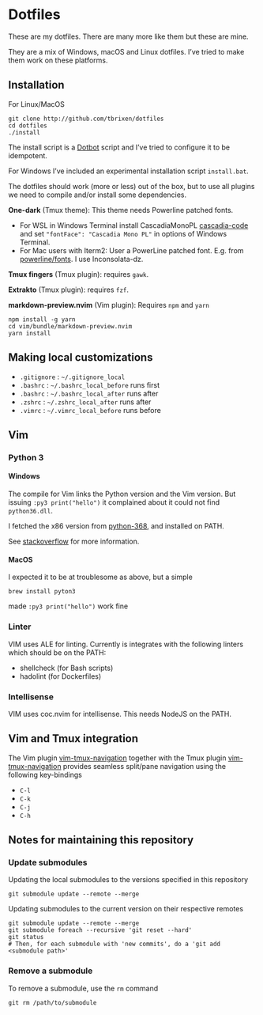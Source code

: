 # Dotfiles

These are my dotfiles. There are many more like them but these are mine.

They are a mix of Windows, macOS and Linux dotfiles. I’ve tried to make them
work on these platforms.

## Installation

For Linux/MacOS

    git clone http://github.com/tbrixen/dotfiles
    cd dotfiles
    ./install

The install script is a [Dotbot][dotbot] script and I’ve tried to configure it
to be idempotent.

For Windows I’ve included an experimental installation script `install.bat`.

The dotfiles should work (more or less) out of the box, but to use all plugins
we need to compile and/or install some dependencies.

**One-dark** (Tmux theme):
This theme needs Powerline patched fonts.

* For WSL in Windows Terminal install CascadiaMonoPL
 [cascadia-code](https://github.com/microsoft/cascadia-code/releases) and set
 `"fontFace": "Cascadia Mono PL"` in options of Windows Terminal.
* For Mac users with Iterm2: User a PowerLine patched font. E.g. from
  [powerline/fonts](https://github.com/powerline/fonts). I use Inconsolata-dz.

**Tmux fingers** (Tmux plugin): requires `gawk`.

**Extrakto** (Tmux plugin): requires `fzf`.

**markdown-preview.nvim** (Vim plugin):
Requires `npm` and `yarn`

    npm install -g yarn
    cd vim/bundle/markdown-preview.nvim
    yarn install

## Making local customizations

* `.gitignore` : `~/.gitignore_local`
* `.bashrc` : `~/.bashrc_local_before` runs first
* `.bashrc` : `~/.bashrc_local_after` runs after
* `.zshrc` : `~/.zshrc_local_after` runs after
* `.vimrc` : `~/.vimrc_local_before` runs before

## Vim

### Python 3

#### Windows

The compile for Vim links the Python version and the Vim version. But issuing
`:py3 print("hello")` it complained about it could not find `python36.dll`.

I fetched the x86 version from
[python-368](https://www.python.org/downloads/release/python-368/), and
installed on PATH.

See [stackoverflow](https://stackoverflow.com/questions/23691408/install-gvim-on-windows-with-python3-support) for more information.

#### MacOS

I expected it to be at troublesome as above, but a simple

    brew install pyton3 

made `:py3 print("hello")` work fine

### Linter

VIM uses ALE for linting. Currently is integrates with the following linters which should be on the PATH:

* shellcheck (for Bash scripts)
* hadolint (for Dockerfiles)

### Intellisense

VIM uses coc.nvim for intellisense. This needs NodeJS on the PATH.

## Vim and Tmux integration

The Vim plugin
[vim-tmux-navigation](https://github.com/christoomey/vim-tmux-navigator)
together with the Tmux plugin
[vim-tmux-navigation](https://github.com/christoomey/vim-tmux-navigator)
provides seamless split/pane navigation using the following key-bindings

* `C-l`
* `C-k`
* `C-j`
* `C-h`

## Notes for maintaining this repository

### Update submodules

Updating the local submodules to the versions specified in this repository

    git submodule update --remote --merge

Updating submodules to the current version on their respective remotes

    git submodule update --remote --merge
    git submodule foreach --recursive 'git reset --hard'
    git status
    # Then, for each submodule with 'new commits', do a 'git add <submodule path>'

### Remove a submodule

To remove a submodule, use the `rm` command

    git rm /path/to/submodule

[dotbot]: https://github.com/anishathalye/dotbot
